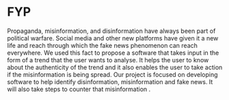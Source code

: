 # FYP
Propaganda, misinformation, and disinformation have always been part of political warfare. Social media and other new platforms have given it a new life and reach through which the fake news phenomenon can reach everywhere. We used this fact to propose a software that takes input in the form of a trend that the user wants to analyse. It helps the user to know about the authenticity of the trend and it also enables the user to take action if the misinformation is being spread. Our project is focused on developing software to help identify disinformation, misinformation and fake news. It will also take steps to counter that misinformation . 
